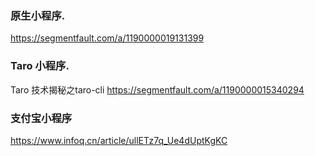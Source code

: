 
### 原生小程序.
https://segmentfault.com/a/1190000019131399


### Taro 小程序.
Taro 技术揭秘之taro-cli
https://segmentfault.com/a/1190000015340294


### 支付宝小程序
https://www.infoq.cn/article/ullETz7q_Ue4dUptKgKC


